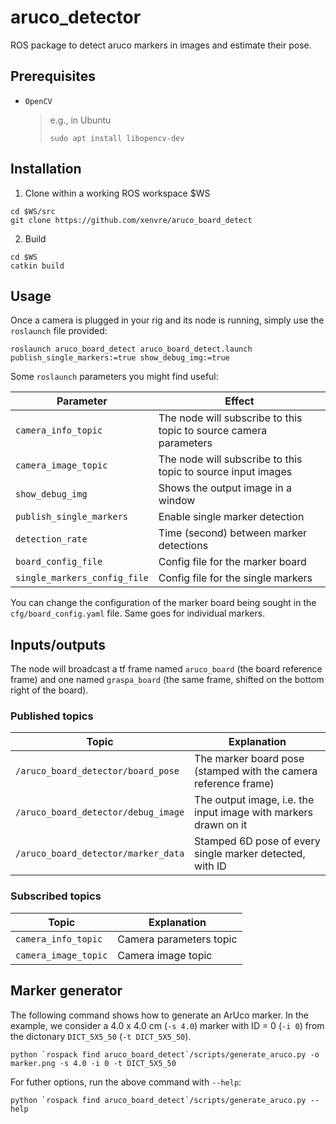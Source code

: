 # aruco_detector

ROS package to detect aruco markers in images and estimate their pose.

## Prerequisites

- `OpenCV`
  > e.g., in Ubuntu
  >```console
  >sudo apt install libopencv-dev
  >```

## Installation

1. Clone within a working ROS workspace $WS
  ```console
  cd $WS/src
  git clone https://github.com/xenvre/aruco_board_detect
  ```
2. Build
  ```console
  cd $WS
  catkin build
  ```

## Usage

Once a camera is plugged in your rig and its node is running, simply use the `roslaunch` file provided:

```console
roslaunch aruco_board_detect aruco_board_detect.launch publish_single_markers:=true show_debug_img:=true
```

Some `roslaunch` parameters you might find useful:

| Parameter | Effect |
| --- | --- |
| `camera_info_topic`               | The node will subscribe to this topic to source camera parameters |
| `camera_image_topic`              | The node will subscribe to this topic to source input images |
| `show_debug_img`                  | Shows the output image in a window |
| `publish_single_markers`          | Enable single marker detection |
| `detection_rate`                  | Time (second) between marker detections |
| `board_config_file`               | Config file for the marker board |
| `single_markers_config_file`      | Config file for the single markers |

You can change the configuration of the marker board being sought in the `cfg/board_config.yaml` file. Same goes for individual markers.

## Inputs/outputs

The node will broadcast a tf frame named `aruco_board` (the board reference frame) and one named `graspa_board` (the same frame, shifted on the bottom right of the board).

### Published topics

| Topic | Explanation |
| - | - |
| `/aruco_board_detector/board_pose` | The marker board pose (stamped with the camera reference frame) |
| `/aruco_board_detector/debug_image` | The output image, i.e. the input image with markers drawn on it |
| `/aruco_board_detector/marker_data` | Stamped 6D pose of every single marker detected, with ID |

### Subscribed topics

| Topic | Explanation |
| - | - |
| `camera_info_topic` | Camera parameters topic |
| `camera_image_topic` | Camera image topic |

## Marker generator

The following command shows how to generate an ArUco marker. In the example, we consider a 4.0 x 4.0 cm (`-s 4.0`) marker with ID = 0 (`-i 0`) from the dictonary `DICT_5X5_50` (`-t DICT_5X5_50`).

```console
python `rospack find aruco_board_detect`/scripts/generate_aruco.py -o marker.png -s 4.0 -i 0 -t DICT_5X5_50

```

For futher options, run the above command with `--help`:

```console
python `rospack find aruco_board_detect`/scripts/generate_aruco.py --help
```
